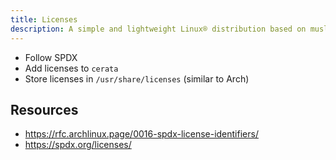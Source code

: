```yaml
---
title: Licenses
description: A simple and lightweight Linux® distribution based on musl libc and toybox
---
```


- Follow SPDX
- Add licenses to `cerata`
- Store licenses in `/usr/share/licenses` (similar to Arch)

## Resources
- https://rfc.archlinux.page/0016-spdx-license-identifiers/
- https://spdx.org/licenses/
